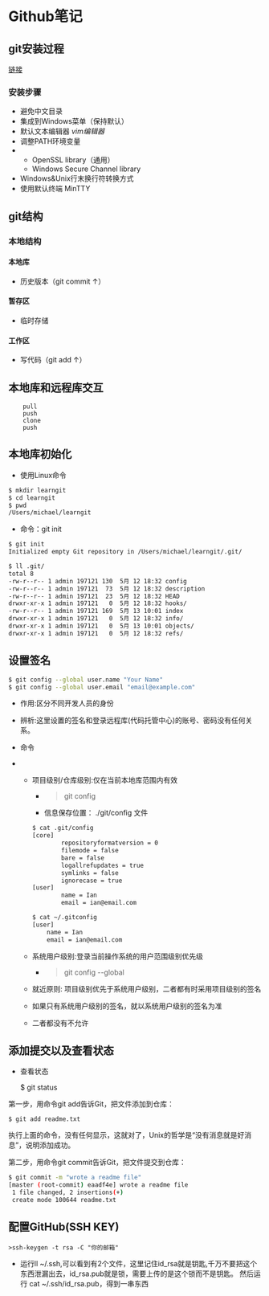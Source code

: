 # Github笔记

## git安装过程
[链接](https://git-scm.com)
### 安装步骤

* 避免中文目录
* 集成到Windows菜单（保持默认）
* 默认文本编辑器 *vim编辑器*
* 调整PATH环境变量
* *  OpenSSL library（通用）
  *  Windows Secure Channel library
* Windows&Unix行末换行符转换方式
* 使用默认终端 MinTTY

## git结构
### 本地结构
#### 本地库
* 历史版本（git commit ↑）
#### 暂存区
* 临时存储
#### 工作区
* 写代码（git add ↑）

## 本地库和远程库交互
``` 
    pull
    push
    clone
    push 
```

## 本地库初始化

* 使用Linux命令
```bash
$ mkdir learngit
$ cd learngit
$ pwd
/Users/michael/learngit
```
* 命令：git init
```bash
$ git init
Initialized empty Git repository in /Users/michael/learngit/.git/
```

```bash
$ ll .git/
total 8
-rw-r--r-- 1 admin 197121 130  5月 12 18:32 config
-rw-r--r-- 1 admin 197121  73  5月 12 18:32 description
-rw-r--r-- 1 admin 197121  23  5月 12 18:32 HEAD
drwxr-xr-x 1 admin 197121   0  5月 12 18:32 hooks/
-rw-r--r-- 1 admin 197121 169  5月 13 10:01 index
drwxr-xr-x 1 admin 197121   0  5月 12 18:32 info/
drwxr-xr-x 1 admin 197121   0  5月 13 10:01 objects/
drwxr-xr-x 1 admin 197121   0  5月 12 18:32 refs/

```

## 设置签名

```bash
$ git config --global user.name "Your Name"
$ git config --global user.email "email@example.com"
```


* 作用:区分不同开发人员的身份

* 辨析:这里设置的签名和登录远程库(代码托管中心)的账号、密码没有任何关系。
* 命令
*   * 项目级别/仓库级别:仅在当前本地库范围内有效
        * >git config
        * 信息保存位置： ./git/config 文件
        ```bash
        $ cat .git/config
        [core]
                repositoryformatversion = 0
                filemode = false
                bare = false
                logallrefupdates = true
                symlinks = false
                ignorecase = true
        [user]
                name = Ian
                email = ian@email.com

        ```


        ```bash
        $ cat ~/.gitconfig
        [user]
            name = Ian
            email = ian@email.com

        ```
        

    * 系统用户级别:登录当前操作系统的用户范围级别优先级
        * >git config --global
    * 就近原则: 项目级别优先于系统用户级别，二者都有时采用项目级别的签名

    * 如果只有系统用户级别的签名，就以系统用户级别的签名为准
    * 二者都没有不允许
## 添加提交以及查看状态

* 查看状态
        
     $ git status

第一步，用命令git add告诉Git，把文件添加到仓库：

    $ git add readme.txt
执行上面的命令，没有任何显示，这就对了，Unix的哲学是“没有消息就是好消息”，说明添加成功。

第二步，用命令git commit告诉Git，把文件提交到仓库：
```bash
$ git commit -m "wrote a readme file"
[master (root-commit) eaadf4e] wrote a readme file
 1 file changed, 2 insertions(+)
 create mode 100644 readme.txt
 ```

## 配置GitHub(SSH KEY)

    >ssh-keygen -t rsa -C "你的邮箱"

* 运行ll ~/.ssh,可以看到有2个文件，这里记住id_rsa就是钥匙,千万不要把这个东西泄漏出去，id_rsa.pub就是锁，需要上传的是这个锁而不是钥匙。
然后运行 cat ~/.ssh/id_rsa.pub，得到一串东西

